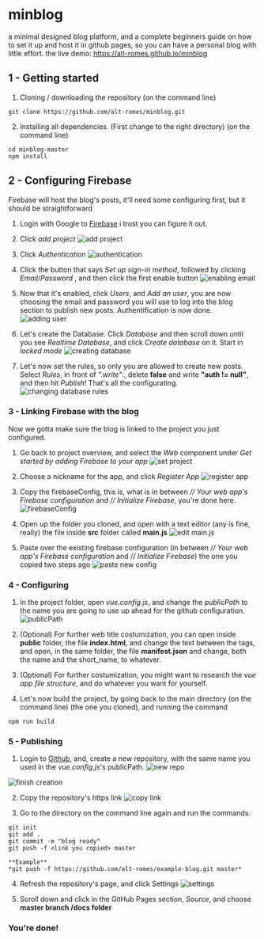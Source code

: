 # minblog
a minimal designed blog platform, and a complete beginners guide on how to set it up and host it in github pages, so you can have a personal blog with little effort.
the live demo:
https://alt-romes.github.io/minblog

## 1 - Getting started

1. Cloning / downloading the repository (on the command line)
```
git clone https://github.com/alt-romes/minblog.git
```

2. Installing all dependencies. (First change to the right directory) (on the command line)
```
cd minblog-master
npm install
```

## 2 - Configuring Firebase
Firebase will host the blog's posts, it'll need some configuring first, but it should be straightforward

1. Login with Google to [Firebase](https://console.firebase.google.com)
i trust you can figure it out.

2. Click *add project*
![add project](https://i.imgur.com/YgnYSDx.png)

3. Click *Authentication*
![authentication](https://i.imgur.com/6jm5N9d.png)

4. Click the button that says *Set up sign-in method*, followed by clicking *Email/Password* , and then click the first enable button
![enabling email](https://i.imgur.com/9nqTGPH.png)

5. Now that it's enabled, click *Users*, and *Add an user*, you are now choosing the email and password you will use to log into the blog section to publish new posts. Authentification is now done.
![adding user](https://i.imgur.com/MroqclD.png)

6. Let's create the Database. Click *Database* and then scroll down until you see *Realtime Database*, and click *Create database* on it. Start in *locked mode*
![creating database](https://i.imgur.com/IVFlWpW.png)

7. Let's now set the rules, so only you are allowed to create new posts. Select *Rules*, in front of *".write":*, delete **false** and write **"auth != null"**, and then hit *Publish*! That's all the configurating.
![changing database rules](https://i.imgur.com/0OlSp86.png)

### 3 - Linking Firebase with the blog
Now we gotta make sure the blog is linked to the project you just configured.

1. Go back to project overview, and select the *Web* component under *Get started by adding Firebase to your app*
![set project](https://i.imgur.com/vF2P8yr.png)

2. Choose a nickname for the app, and click *Register App*
![register app](https://i.imgur.com/FZtFLN6.png)

3. Copy the firebaseConfig, this is, what is in between *// Your web app's Firebase configuration* and *// Initialize Firebase*, you're done here.
![firebaseConfig](https://i.imgur.com/o1U2EdT.png)

4. Open up the folder you cloned, and open with a text editor (any is fine, really) the file inside **src** folder called **main.js**
![edit main.js](https://i.imgur.com/TV1hd9s.png)

5. Paste over the existing firebase configuration (in between *// Your web app's Firebase configuration* and *// Initialize Firebase*) the one you copied two steps ago
![paste new config](https://i.imgur.com/QYFBhqX.png)

### 4 - Configuring

1. In the project folder, open *vue.config.js*, and change the *publicPath* to the name you are going to use up ahead for the github configuration.
![publicPath](https://i.imgur.com/uXS42Vp.png)

2. (Optional) For further web title costumization, you can open inside **public** folder, the file **index.html**, and change the text between the **<title></title>** tags, and open, in the same folder, the file **manifest.json** and change,  both the name and the short_name, to whatever.

3. (Optional) For further costumization, you might want to research the *vue app file structure*, and do whatever you want for yourself.

4. Let's now build the project, by going back to the main directory (on the command line) (the one you cloned), and running the command
```
npm run build
```

### 5 - Publishing

1. Login to [Github](https://github.com/login), and, create a new repository, with the same name you used in the *vue.config.js*'s publicPath.
![new repo](https://i.imgur.com/a3nBzrI.png)

![finish creation](https://i.imgur.com/mrbNagH.png)

2. Copy the repository's https link
![copy link](https://i.imgur.com/vwfgoeJ.png)

3. Go to the directory on the command line again and run the commands.
```
git init
git add .
git commit -m "blog ready"
git push -f <link you copied> master

**Example**
*git push -f https://github.com/alt-romes/example-blog.git master*
```

4. Refresh the repository's page, and click Settings
![settings](https://i.imgur.com/vo0pD1X.png)

5. Scroll down and click in the GitHub Pages section, *Source*, and choose **master branch /docs folder**

### You're done!
